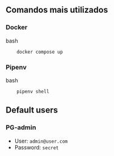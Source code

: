 

## Comandos mais utilizados

### Docker
bash
```
    docker compose up 
```
### Pipenv
bash
```
    pipenv shell
```
## Default users

### PG-admin

- User: `admin@user.com`
- Password: `secret`